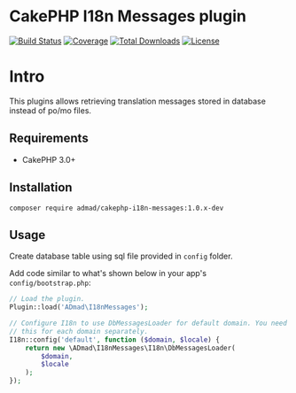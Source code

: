 # CakePHP I18n Messages plugin

[![Build Status](https://img.shields.io/travis/ADmad/cakephp-i18n-messages/master.svg?style=flat-square)](https://travis-ci.org/ADmad/cakephp-i18n-messages)
[![Coverage](https://img.shields.io/coveralls/ADmad/cakephp-i18n-messages/master.svg?style=flat-square)](https://coveralls.io/r/ADmad/cakephp-i18n-messages)
[![Total Downloads](https://img.shields.io/packagist/dt/ADmad/cakephp-i18n-messages.svg?style=flat-square)](https://packagist.org/packages/ADmad/cakephp-i18n-messages)
[![License](https://img.shields.io/badge/license-MIT-blue.svg?style=flat-square)](LICENSE.txt)

# Intro

This plugins allows retrieving translation messages stored in database instead
of po/mo files.

## Requirements

* CakePHP 3.0+

## Installation

```
composer require admad/cakephp-i18n-messages:1.0.x-dev
```

## Usage

Create database table using sql file provided in `config` folder.

Add code similar to what's shown below in your app's `config/bootstrap.php`:

```php
// Load the plugin.
Plugin::load('ADmad\I18nMessages');

// Configure I18n to use DbMessagesLoader for default domain. You need to do
// this for each domain separately.
I18n::config('default', function ($domain, $locale) {
	return new \ADmad\I18nMessages\I18n\DbMessagesLoader(
		$domain,
		$locale
	);
});
```
